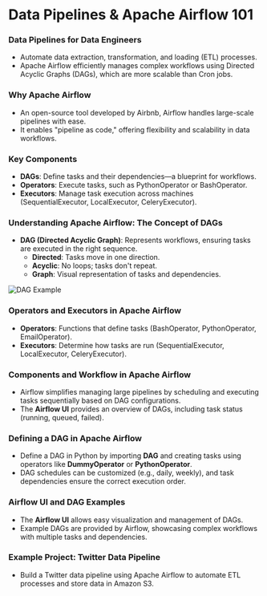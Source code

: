 
# Data Pipelines & Apache Airflow 101

### Data Pipelines for Data Engineers
- Automate data extraction, transformation, and loading (ETL) processes.
- Apache Airflow efficiently manages complex workflows using Directed Acyclic Graphs (DAGs), which are more scalable than Cron jobs.

### Why Apache Airflow
- An open-source tool developed by Airbnb, Airflow handles large-scale pipelines with ease.
- It enables "pipeline as code," offering flexibility and scalability in data workflows.

### Key Components
- **DAGs**: Define tasks and their dependencies—a blueprint for workflows.
- **Operators**: Execute tasks, such as PythonOperator or BashOperator.
- **Executors**: Manage task execution across machines (SequentialExecutor, LocalExecutor, CeleryExecutor).

### Understanding Apache Airflow: The Concept of DAGs
- **DAG (Directed Acyclic Graph)**: Represents workflows, ensuring tasks are executed in the right sequence.
  - **Directed**: Tasks move in one direction.
  - **Acyclic**: No loops; tasks don't repeat.
  - **Graph**: Visual representation of tasks and dependencies.
  
![DAG Example](https://airflow.apache.org/docs/apache-airflow/stable/_images/subdag_before.png)

### Operators and Executors in Apache Airflow
- **Operators**: Functions that define tasks (BashOperator, PythonOperator, EmailOperator).
- **Executors**: Determine how tasks are run (SequentialExecutor, LocalExecutor, CeleryExecutor).

### Components and Workflow in Apache Airflow
- Airflow simplifies managing large pipelines by scheduling and executing tasks sequentially based on DAG configurations.
- The **Airflow UI** provides an overview of DAGs, including task status (running, queued, failed).

### Defining a DAG in Apache Airflow
- Define a DAG in Python by importing **DAG** and creating tasks using operators like **DummyOperator** or **PythonOperator**.
- DAG schedules can be customized (e.g., daily, weekly), and task dependencies ensure the correct execution order.

### Airflow UI and DAG Examples
- The **Airflow UI** allows easy visualization and management of DAGs.
- Example DAGs are provided by Airflow, showcasing complex workflows with multiple tasks and dependencies.

### Example Project: Twitter Data Pipeline
- Build a Twitter data pipeline using Apache Airflow to automate ETL processes and store data in Amazon S3.

